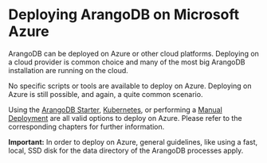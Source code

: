 Deploying ArangoDB on Microsoft Azure
=====================================

ArangoDB can be deployed on Azure or other cloud platforms. Deploying on a cloud
provider is common choice and many of the most big ArangoDB installation are running
on the cloud.

No specific scripts or tools are available to deploy on Azure. Deploying on Azure
is still possible, and again, a quite common scenario.

Using the [ArangoDB Starter](../ArangoDBStarter/README.md), [Kubernetes](../Kubernetes/README.md),
or performing a [Manual Deployment](../Manually/README.md) are all valid
options to deploy on Azure. Please refer to the corresponding chapters for further 
information.

**Important:** In order to deploy on Azure, general guidelines, like using a fast,
local, SSD disk for the data directory of the ArangoDB processes apply.
